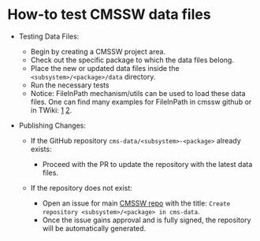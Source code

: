# How-to test CMSSW data files

* Testing Data Files:

  *  Begin by creating a CMSSW project area.
  *  Check out the specific package to which the data files belong.
  *  Place the new or updated data files inside the `<subsystem>/<package>/data` directory.
  *  Run the necessary tests
  *  Notice: FileInPath mechanism/utils can be used to load these data files. One can find many examples for FileInPath in cmssw github or in TWiki: [1](https://twiki.cern.ch/twiki/bin/view/CMSPublic/SWGuideAboutPythonConfigFile) [2](https://twiki.cern.ch/twiki/bin/view/CMSPublic/SWGuideEdmFileInPath).

* Publishing Changes:

    * If the GitHub repository `cms-data/<subsystem>-<package>` already exists:
      *  Proceed with the PR to update the repository with the latest data files.

    * If the repository does not exist:
      *  Open an issue for main [CMSSW repo](https://github.com/cms-sw/cmssw/) with the title: `Create repository <subsystem>/<package> in cms-data`.
      *  Once the issue gains approval and is fully signed, the repository will be automatically generated.
